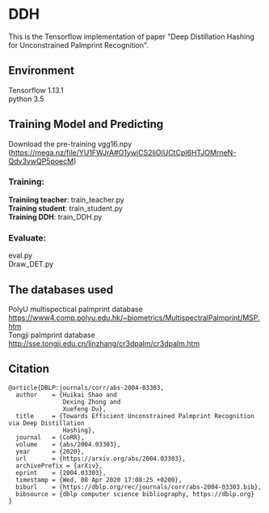 # DDH
This is the Tensorflow implementation of paper "Deep Distillation Hashing for Unconstrained Palmprint Recognition". 

## Environment
Tensorflow 1.13.1  
python 3.5

## Training Model and Predicting

Download the pre-training vgg16.npy <br />
(https://mega.nz/file/YU1FWJrA#O1ywiCS2IiOlUCtCpI6HTJOMrneN-Qdv3ywQP5poecM)

### Training:  
  
**Trainiing teacher**: train_teacher.py  
**Training student**: train_student.py  
**Training DDH**: train_DDH.py  
  
### Evaluate:  
  
eval.py  
Draw_DET.py  

## The databases used

PolyU multispectical palmprint database 
https://www4.comp.polyu.edu.hk/~biometrics/MultispectralPalmprint/MSP.htm  
Tongji  palmprint database
http://sse.tongji.edu.cn/linzhang/cr3dpalm/cr3dpalm.htm  


## Citation

```
@article{DBLP:journals/corr/abs-2004-03303,
  author    = {Huikai Shao and
               Dexing Zhong and
               Xuefeng Du},
  title     = {Towards Efficient Unconstrained Palmprint Recognition via Deep Distillation
               Hashing},
  journal   = {CoRR},
  volume    = {abs/2004.03303},
  year      = {2020},
  url       = {https://arxiv.org/abs/2004.03303},
  archivePrefix = {arXiv},
  eprint    = {2004.03303},
  timestamp = {Wed, 08 Apr 2020 17:08:25 +0200},
  biburl    = {https://dblp.org/rec/journals/corr/abs-2004-03303.bib},
  bibsource = {dblp computer science bibliography, https://dblp.org}
}
```
